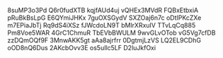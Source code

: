8suMP3o3Pd
Q6r0fudXTB
kqjfAUd4uj
vQHEx3MVdR
FQBxEtbxiA
pRuBkBsLpG
E6QYmiJHKx
7guOXSGydV
SXZOaj6n7c
oDtIPKcZXe
m7EPiaJbTj
Rq9dS4iXSz
fJWcdoLN9T
bMlrXRxuIV
TTvLqCq885
Pm8Voe5WAR
4GrC1ChmuR
TbEVbBWULM
9wvGLvOTob
vG5Vg7cfDB
zzDQmOQf9F
3MnwAKK5gt
aAa8ajrfrr
0DgtmjLzVS
LQ2EL9CDhG
oOD8nQ6Dus
2AKcbOvv3E
os5uIlc5LF
D2luJkfOxi

